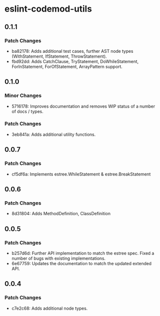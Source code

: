 # eslint-codemod-utils

## 0.1.1

### Patch Changes

- ba82178: Adds additional test cases, further AST node types (WithStatement, IfStatement, ThrowStatement).
- fbd92dd: Adds CatchClause, TryStatement, DoWhileStatement, ForInStatement, ForOfStatement, ArrayPattern support.

## 0.1.0

### Minor Changes

- 5716178: Improves documentation and removes WIP status of a number of docs / types.

### Patch Changes

- 3eb841a: Adds additional utility functions.

## 0.0.7

### Patch Changes

- cf5df6a: Implements estree.WhileStatement & estree.BreakStatement

## 0.0.6

### Patch Changes

- 8d31804: Adds MethodDefinition, ClassDefinition

## 0.0.5

### Patch Changes

- b257d6d: Further API implementation to match the estree spec. Fixed a number of bugs with existing implementations.
- 6e67759: Updates the documentation to match the updated extended API.

## 0.0.4

### Patch Changes

- c7e2c68: Adds additional node types.
